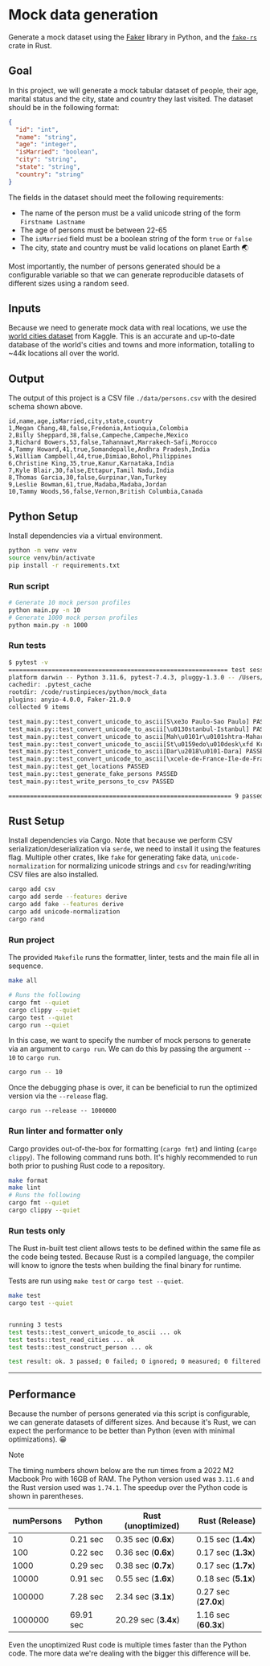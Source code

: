 # Mock data generation

Generate a mock dataset using the [Faker](https://faker.readthedocs.io/en/master/) library in
Python, and the [`fake-rs`](https://github.com/cksac/fake-rs) crate in Rust.

## Goal

In this project, we will generate a mock tabular dataset of people, their age, marital status and
the city, state and country they last visited. The dataset should be in the following format:

```json
{
  "id": "int",
  "name": "string",
  "age": "integer",
  "isMarried": "boolean",
  "city": "string",
  "state": "string",
  "country": "string"
}
```

The fields in the dataset should meet the following requirements:

- The name of the person must be a valid unicode string of the form `Firstname Lastname`
- The age of persons must be between 22-65
- The `isMarried` field must be a boolean string of the form `true` or `false`
- The city, state and country must be valid locations on planet Earth 🌏

Most importantly, the number of persons generated should be a configurable variable so that we can
generate reproducible datasets of different sizes using a random seed.

## Inputs

Because we need to generate mock data with real locations, we use the
[world cities dataset](https://www.kaggle.com/datasets/juanmah/world-cities?resource=download) from
Kaggle. This is an accurate and up-to-date database of the world's cities and towns and more
information, totalling to ~44k locations all over the world.

## Output

The output of this project is a CSV file `./data/persons.csv` with the desired schema shown above.

```csv
id,name,age,isMarried,city,state,country
1,Megan Chang,48,false,Fredonia,Antioquia,Colombia
2,Billy Sheppard,38,false,Campeche,Campeche,Mexico
3,Richard Bowers,53,false,Tahannawt,Marrakech-Safi,Morocco
4,Tammy Howard,41,true,Somandepalle,Andhra Pradesh,India
5,William Campbell,44,true,Dimiao,Bohol,Philippines
6,Christine King,35,true,Kanur,Karnataka,India
7,Kyle Blair,30,false,Ettapur,Tamil Nadu,India
8,Thomas Garcia,30,false,Gurpinar,Van,Turkey
9,Leslie Bowman,61,true,Madaba,Madaba,Jordan
10,Tammy Woods,56,false,Vernon,British Columbia,Canada
```

## Python Setup

Install dependencies via a virtual environment.

```bash
python -m venv venv
source venv/bin/activate
pip install -r requirements.txt
```

### Run script

```bash
# Generate 10 mock person profiles
python main.py -n 10
# Generate 1000 mock person profiles
python main.py -n 1000
```

### Run tests

```bash
$ pytest -v
============================================================= test session starts =============================================================
platform darwin -- Python 3.11.6, pytest-7.4.3, pluggy-1.3.0 -- /Users/prrao/.pyenv/versions/3.11.6/bin/python3.11
cachedir: .pytest_cache
rootdir: /code/rustinpieces/python/mock_data
plugins: anyio-4.0.0, Faker-21.0.0
collected 9 items

test_main.py::test_convert_unicode_to_ascii[S\xe3o Paulo-Sao Paulo] PASSED                                                              [ 11%]
test_main.py::test_convert_unicode_to_ascii[\u0130stanbul-Istanbul] PASSED                                                              [ 22%]
test_main.py::test_convert_unicode_to_ascii[Mah\u0101r\u0101shtra-Maharashtra] PASSED                                                   [ 33%]
test_main.py::test_convert_unicode_to_ascii[St\u0159edo\u010desk\xfd Kraj-Stredocesky Kraj] PASSED                                      [ 44%]
test_main.py::test_convert_unicode_to_ascii[Dar\u2018\u0101-Dara] PASSED                                                                [ 55%]
test_main.py::test_convert_unicode_to_ascii[\xcele-de-France-Ile-de-France] PASSED                                                      [ 66%]
test_main.py::test_get_locations PASSED                                                                                                 [ 77%]
test_main.py::test_generate_fake_persons PASSED                                                                                         [ 88%]
test_main.py::test_write_persons_to_csv PASSED                                                                                          [100%]

============================================================== 9 passed in 0.32s ==============================================================
```

## Rust Setup

Install dependencies via Cargo. Note that because we perform CSV serialization/deserialization via
`serde`, we need to install it using the features flag. Multiple other crates, like `fake` for
generating fake data, `unicode-normalization` for normalizing unicode strings and `csv` for
reading/writing CSV files are also installed.

```bash
cargo add csv
cargo add serde --features derive
cargo add fake --features derive
cargo add unicode-normalization
cargo rand
```

### Run project

The provided `Makefile` runs the formatter, linter, tests and the main file all in sequence.

```bash
make all

# Runs the following
cargo fmt --quiet
cargo clippy --quiet
cargo test --quiet
cargo run --quiet
```

In this case, we want to specify the number of mock persons to generate via an argument to
`cargo run`. We can do this by passing the argument `-- 10` to `cargo run`.

```bash
cargo run -- 10
```

Once the debugging phase is over, it can be beneficial to run the optimized version via the
`--release` flag.

```
cargo run --release -- 1000000
```

### Run linter and formatter only

Cargo provides out-of-the-box for formatting (`cargo fmt`) and linting (`cargo clippy`). The
following command runs both. It's highly recommended to run both prior to pushing Rust code to a
repository.

```bash
make format
make lint
# Runs the following
cargo fmt --quiet
cargo clippy --quiet
```

### Run tests only

The Rust in-built test client allows tests to be defined within the same file as the code being tested. Because Rust is a compiled language, the compiler will know to ignore the tests when building the final binary for runtime.

Tests are run using `make test` or `cargo test --quiet`.

```bash
make test
cargo test --quiet


running 3 tests
test tests::test_convert_unicode_to_ascii ... ok
test tests::test_read_cities ... ok
test tests::test_construct_person ... ok

test result: ok. 3 passed; 0 failed; 0 ignored; 0 measured; 0 filtered out; finished in 0.15s
```
---

## Performance

Because the number of persons generated via this script is configurable, we can generate datasets
of different sizes. And because it's Rust, we can expect the performance to be better than Python
(even with minimal optimizations). 😀

> [!NOTE]
> The timing numbers shown below are the run times from a 2022 M2 Macbook Pro with 16GB of RAM.
> The Python version used was `3.11.6` and the Rust version used was `1.74.1`.
> The speedup over the Python code is shown in parentheses.

| numPersons | Python    | Rust (unoptimized)   | Rust (Release)       |
| ---------- | --------- | -------------------- | -------------------- |
| 10         | 0.21 sec  | 0.35 sec (**0.6x**)  | 0.15 sec (**1.4x**)  |
| 100        | 0.22 sec  | 0.36 sec (**0.6x**)  | 0.17 sec (**1.3x**)  |
| 1000       | 0.29 sec  | 0.38 sec (**0.7x**)  | 0.17 sec (**1.7x**)  |
| 10000      | 0.91 sec  | 0.55 sec (**1.6x**)  | 0.18 sec (**5.1x**)  |
| 100000     | 7.28 sec  | 2.34 sec (**3.1x**)  | 0.27 sec (**27.0x**) |
| 1000000    | 69.91 sec | 20.29 sec (**3.4x**) | 1.16 sec (**60.3x**) |

Even the unoptimized Rust code is multiple times faster than the Python code. The more data we're dealing with the bigger this difference will be.
